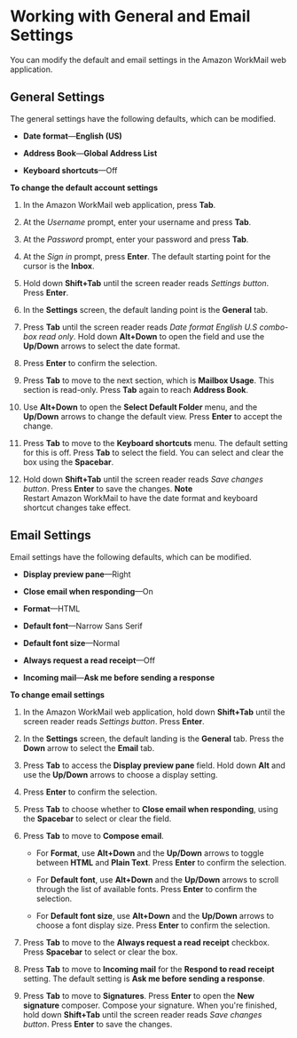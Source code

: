 # Working with General and Email Settings<a name="general-settings"></a>

You can modify the default and email settings in the Amazon WorkMail web application\.

## General Settings<a name="w3ab2c29c11b5"></a>

The general settings have the following defaults, which can be modified\.

+ **Date format**—**English \(US\)**

+ **Address Book**—**Global Address List**

+ **Keyboard shortcuts**—Off

**To change the default account settings**

1. In the Amazon WorkMail web application, press **Tab**\.

1. At the *Username* prompt, enter your username and press **Tab**\.

1. At the *Password* prompt, enter your password and press **Tab**\.

1. At the *Sign in* prompt, press **Enter**\. The default starting point for the cursor is the **Inbox**\.

1. Hold down **Shift\+Tab** until the screen reader reads *Settings button*\. Press **Enter**\.

1. In the **Settings** screen, the default landing point is the **General** tab\.

1. Press **Tab** until the screen reader reads *Date format English U\.S combo\-box read only*\. Hold down **Alt\+Down** to open the field and use the **Up/Down** arrows to select the date format\.

1. Press **Enter** to confirm the selection\.

1. Press **Tab** to move to the next section, which is **Mailbox Usage**\. This section is read\-only\. Press **Tab** again to reach **Address Book**\.

1. Use **Alt\+Down** to open the **Select Default Folder** menu, and the **Up/Down** arrows to change the default view\. Press **Enter** to accept the change\.

1. Press **Tab** to move to the **Keyboard shortcuts** menu\. The default setting for this is off\. Press **Tab** to select the field\. You can select and clear the box using the **Spacebar**\.

1. Hold down **Shift\+Tab** until the screen reader reads *Save changes button*\. Press **Enter** to save the changes\. 
**Note**  
Restart Amazon WorkMail to have the date format and keyboard shortcut changes take effect\.

## Email Settings<a name="w3ab2c29c11b7"></a>

Email settings have the following defaults, which can be modified\.

+ **Display preview pane**—Right

+ **Close email when responding**—On

+ **Format**—HTML

+ **Default font**—Narrow Sans Serif

+ **Default font size**—Normal

+ **Always request a read receipt**—Off

+ **Incoming mail**—**Ask me before sending a response**

**To change email settings**

1. In the Amazon WorkMail web application, hold down **Shift\+Tab** until the screen reader reads *Settings button*\. Press **Enter**\.

1. In the **Settings** screen, the default landing is the **General** tab\. Press the **Down** arrow to select the **Email** tab\.

1. Press **Tab** to access the **Display preview pane** field\. Hold down **Alt** and use the **Up/Down** arrows to choose a display setting\.

1. Press **Enter** to confirm the selection\.

1. Press **Tab** to choose whether to **Close email when responding**, using the **Spacebar** to select or clear the field\.

1. Press **Tab** to move to **Compose email**\. 

   + For **Format**, use **Alt\+Down** and the **Up/Down** arrows to toggle between **HTML** and **Plain Text**\. Press **Enter** to confirm the selection\.

   + For **Default font**, use **Alt\+Down** and the **Up/Down** arrows to scroll through the list of available fonts\. Press **Enter** to confirm the selection\.

   + For **Default font size**, use **Alt\+Down** and the **Up/Down** arrows to choose a font display size\. Press **Enter** to confirm the selection\.

1. Press **Tab** to move to the **Always request a read receipt** checkbox\. Press **Spacebar** to select or clear the box\.

1. Press **Tab** to move to **Incoming mail** for the **Respond to read receipt** setting\. The default setting is **Ask me before sending a response**\.

1. Press **Tab** to move to **Signatures**\. Press **Enter** to open the **New signature** composer\. Compose your signature\. When you're finished, hold down **Shift\+Tab** until the screen reader reads *Save changes button*\. Press **Enter** to save the changes\.